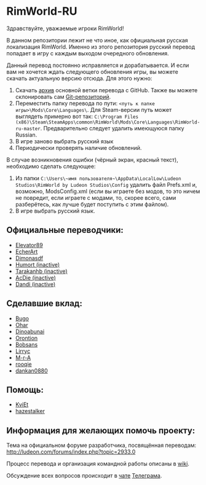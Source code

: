 # RimWorld-RU
﻿Здравствуйте, уважаемые игроки RimWorld!

В данном репозитории лежит не что иное, как официальная русская локализация RimWorld. Именно из этого репозитория русский перевод попадает в игру с каждым выходом очередного обновления.

Данный перевод постоянно исправляется и дорабатывается. И если вам не хочется ждать следующего обновления игры, вы можете скачать актуальную версию отсюда. Для этого нужно:

1. Скачать [архив](https://github.com/Ludeon/RimWorld-ru/archive/master.zip) основной ветки перевода с GitHub. Также вы можете склонировать сам [Git-репозиторий](https://github.com/Ludeon/RimWorld-ru).
2. Переместить папку перевода по пути:
`<путь к папке игры>\Mods\Core\Languages\`.
Для Steam-версии путь может выглядеть примерно вот так:
`C:\Program Files (x86)\Steam\SteamApps\common\RimWorld\Mods\Core\Languages\RimWorld-ru-master`.
Предварительно следует удалить имеющуюся папку Russian.
3. В игре заново выбрать русский язык
4. Периодически проверять наличие обновлений.

В случае возникновения ошибки (чёрный экран, красный текст), необходимо сделать следующее:

1. Из папки `C:\Users\~имя пользователя~\AppData\LocalLow\Ludeon Studios\RimWorld by Ludeon Studios\Config` удалить файл Prefs.xml и, возможно, ModsConfig.xml (если вы играете без модов, то это ничем не повредит, если играете с модами, то, скорее всего, сами разберётесь, как лучше будет поступить с этим файлом).
2. В игре выбрать русский язык.

## Официальные переводчики:
* [Elevator89](https://github.com/Elevator89)
* [EcherArt](https://github.com/EcherArt)
* [Dimonasdf](https://github.com/Dimonasdf)
* [Humort (inactive)](https://github.com/Humort)
* [Tarakanhb (inactive)](https://github.com/Tarakanhb)
* [AcDie (inactive)](https://github.com/AcDie)
* [Dandi (inactive)](https://github.com/Dandi91)


## Сделавшие вклад:
* [Bugo](https://github.com/dragomano)
* [Ohar](https://github.com/Ohar)
* [Dinoabunai](https://github.com/Dinoabunai)
* [Orontion](https://github.com/orontion)
* [Bobsans](https://github.com/bobsans)
* [Lirryc](https://github.com/Lirryc)
* [M-r-A](https://github.com/M-r-A)
* [rooqie](https://github.com/rooqie)
* [dankan0880](https://github.com/dankan0880)


## Помощь:
* [KviEt](https://github.com/KviEt)
* [hazestalker](https://github.com/hazestalker)


## Информация для желающих помочь проекту:
Тема на официальном форуме разработчика, посвящённая переводам: http://ludeon.com/forums/index.php?topic=2933.0

Процесс перевода и организация командной работы описаны в [wiki](https://github.com/Ludeon/RimWorld-ru/wiki).

Обсуждение всех вопросов происходит в [чате](https://t.me/rimworld_ru) [Телеграма](https://telegram.org/).

